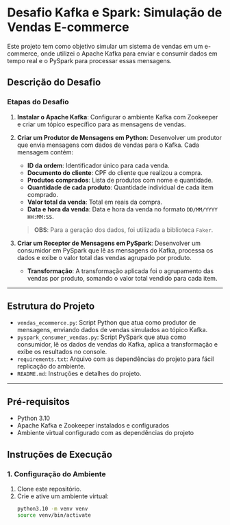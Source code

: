 # Desafio Kafka e Spark: Simulação de Vendas E-commerce

Este projeto tem como objetivo simular um sistema de vendas em um e-commerce, onde utilizei o Apache Kafka para enviar e consumir dados em tempo real e o PySpark para processar essas mensagens. 

## Descrição do Desafio

### Etapas do Desafio

1. **Instalar o Apache Kafka**: Configurar o ambiente Kafka com Zookeeper e criar um tópico específico para as mensagens de vendas.

2. **Criar um Produtor de Mensagens em Python**: Desenvolver um produtor que envia mensagens com dados de vendas para o Kafka. Cada mensagem contém:
   - **ID da ordem**: Identificador único para cada venda.
   - **Documento do cliente**: CPF do cliente que realizou a compra.
   - **Produtos comprados**: Lista de produtos com nome e quantidade.
   - **Quantidade de cada produto**: Quantidade individual de cada item comprado.
   - **Valor total da venda**: Total em reais da compra.
   - **Data e hora da venda**: Data e hora da venda no formato `DD/MM/YYYY HH:MM:SS`.<br/>

   > **OBS**: Para a geração dos dados, foi utilizada a biblioteca `Faker`.

3. **Criar um Receptor de Mensagens em PySpark**: Desenvolver um consumidor em PySpark que lê as mensagens do Kafka, processa os dados e exibe o valor total das vendas agrupado por produto.

   - **Transformação**: A transformação aplicada foi o agrupamento das vendas por produto, somando o valor total vendido para cada item.

---

## Estrutura do Projeto

- `vendas_ecommerce.py`: Script Python que atua como produtor de mensagens, enviando dados de vendas simulados ao tópico Kafka.
- `pyspark_consumer_vendas.py`: Script PySpark que atua como consumidor, lê os dados de vendas do Kafka, aplica a transformação e exibe os resultados no console.
- `requirements.txt`: Arquivo com as dependências do projeto para fácil replicação do ambiente.
- `README.md`: Instruções e detalhes do projeto.

---

## Pré-requisitos

- Python 3.10
- Apache Kafka e Zookeeper instalados e configurados
- Ambiente virtual configurado com as dependências do projeto

## Instruções de Execução

### 1. Configuração do Ambiente

1. Clone este repositório.
2. Crie e ative um ambiente virtual:
   ```bash
   python3.10 -m venv venv
   source venv/bin/activate
